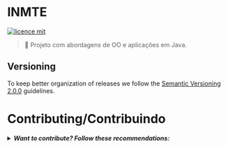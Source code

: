 

# INMTE
[![licence mit](https://img.shields.io/badge/licence-MIT-blue.svg)](https://github.com/afonsopacifer/open-source-boilerplate/blob/master/LICENSE.md)
> :rocket: Projeto com abordagens de OO e aplicações em Java.
## Versioning
To keep better organization of releases we follow the [Semantic Versioning 2.0.0](http://semver.org/) guidelines.
# Contributing/Contribuindo

<details>
<summary><b><i>Want to contribute? Follow these recommendations:</i></b></summary>
<summary>Want to contribute? Follow these recommendations:</summary>

## PT-BR 🇧🇷
1. Crie um fork!
2. Crie sua feature branch: `git checkout -b my-new-feature` | 
3. Adicione os arquivos modificados:  `git add .`
4. Faça um Commit com suas alterações: `git commit -m "Add some feature"`
5. Faça um push da sua branch: `git push origin my-new-feature` 
6. Envie um Pull Request para esse repositório
- Adicione um título e uma descrição que deixe claro sua sugestão :)
**Depois que seu pull request for mergeado**
> Depois que seu pull request for mergeado, você pode apagar sua branch. 
## en-US 🇺🇸
1. Fork it!
2. Create your feature branch: `git checkout -b my-new-feature`
3. Add files changed:  `git add .`
4. Commit your changes: `git commit -m "Add some feature"`
5. Push to the branch: `git push origin my-new-feature`
6. Submit a pull request
- Add a title os a description that let clear your suggestion :).
**After your pull request is merged** 
> After your pull request is merged, you can safely delete your branch.
<details/>
<br/>

## History
See [Commit changes](https://github.com/Maiconrq/INMTE/commits/main) for details.
## License
[MIT License](https://github.com/Maiconrq/INMTE/blob/main/LICENSE) © [Maicon Rodrigues](https://github.com/Maiconrq)
